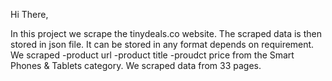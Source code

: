 Hi There,

In this project we scrape the tinydeals.co website.
The scraped data is then stored in json file. It can be stored in any format depends on requirement.
We scraped 
  -product url
  -product title
  -proudct price
from the Smart Phones & Tablets category. We scraped data from 33 pages.
